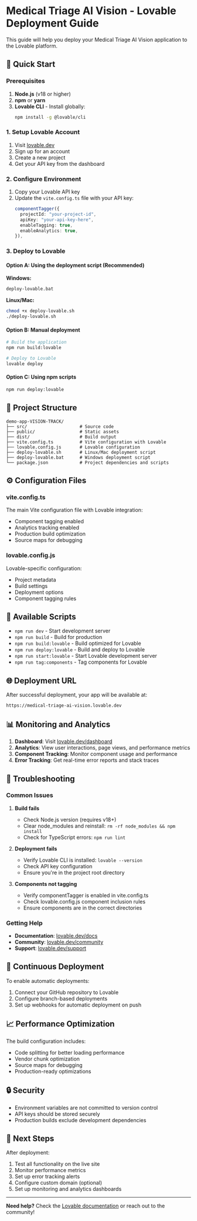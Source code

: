 # Medical Triage AI Vision - Lovable Deployment Guide

This guide will help you deploy your Medical Triage AI Vision application to the Lovable platform.

## 🚀 Quick Start

### Prerequisites

1. **Node.js** (v18 or higher)
2. **npm** or **yarn**
3. **Lovable CLI** - Install globally:
   ```bash
   npm install -g @lovable/cli
   ```

### 1. Setup Lovable Account

1. Visit [lovable.dev](https://lovable.dev)
2. Sign up for an account
3. Create a new project
4. Get your API key from the dashboard

### 2. Configure Environment

1. Copy your Lovable API key
2. Update the `vite.config.ts` file with your API key:
   ```typescript
   componentTagger({
     projectId: "your-project-id",
     apiKey: "your-api-key-here",
     enableTagging: true,
     enableAnalytics: true,
   }),
   ```

### 3. Deploy to Lovable

#### Option A: Using the deployment script (Recommended)

**Windows:**
```bash
deploy-lovable.bat
```

**Linux/Mac:**
```bash
chmod +x deploy-lovable.sh
./deploy-lovable.sh
```

#### Option B: Manual deployment

```bash
# Build the application
npm run build:lovable

# Deploy to Lovable
lovable deploy
```

#### Option C: Using npm scripts

```bash
npm run deploy:lovable
```

## 📁 Project Structure

```
demo-app-VISION-TRACK/
├── src/                    # Source code
├── public/                 # Static assets
├── dist/                   # Build output
├── vite.config.ts          # Vite configuration with Lovable
├── lovable.config.js       # Lovable configuration
├── deploy-lovable.sh       # Linux/Mac deployment script
├── deploy-lovable.bat      # Windows deployment script
└── package.json            # Project dependencies and scripts
```

## ⚙️ Configuration Files

### vite.config.ts
The main Vite configuration file with Lovable integration:
- Component tagging enabled
- Analytics tracking enabled
- Production build optimization
- Source maps for debugging

### lovable.config.js
Lovable-specific configuration:
- Project metadata
- Build settings
- Deployment options
- Component tagging rules

## 🔧 Available Scripts

- `npm run dev` - Start development server
- `npm run build` - Build for production
- `npm run build:lovable` - Build optimized for Lovable
- `npm run deploy:lovable` - Build and deploy to Lovable
- `npm run start:lovable` - Start Lovable development server
- `npm run tag:components` - Tag components for Lovable

## 🌐 Deployment URL

After successful deployment, your app will be available at:
```
https://medical-triage-ai-vision.lovable.dev
```

## 📊 Monitoring and Analytics

1. **Dashboard**: Visit [lovable.dev/dashboard](https://lovable.dev/dashboard)
2. **Analytics**: View user interactions, page views, and performance metrics
3. **Component Tracking**: Monitor component usage and performance
4. **Error Tracking**: Get real-time error reports and stack traces

## 🚨 Troubleshooting

### Common Issues

1. **Build fails**
   - Check Node.js version (requires v18+)
   - Clear node_modules and reinstall: `rm -rf node_modules && npm install`
   - Check for TypeScript errors: `npm run lint`

2. **Deployment fails**
   - Verify Lovable CLI is installed: `lovable --version`
   - Check API key configuration
   - Ensure you're in the project root directory

3. **Components not tagging**
   - Verify componentTagger is enabled in vite.config.ts
   - Check lovable.config.js component inclusion rules
   - Ensure components are in the correct directories

### Getting Help

- **Documentation**: [lovable.dev/docs](https://lovable.dev/docs)
- **Community**: [lovable.dev/community](https://lovable.dev/community)
- **Support**: [lovable.dev/support](https://lovable.dev/support)

## 🔄 Continuous Deployment

To enable automatic deployments:

1. Connect your GitHub repository to Lovable
2. Configure branch-based deployments
3. Set up webhooks for automatic deployment on push

## 📈 Performance Optimization

The build configuration includes:
- Code splitting for better loading performance
- Vendor chunk optimization
- Source maps for debugging
- Production-ready optimizations

## 🔒 Security

- Environment variables are not committed to version control
- API keys should be stored securely
- Production builds exclude development dependencies

## 🎯 Next Steps

After deployment:
1. Test all functionality on the live site
2. Monitor performance metrics
3. Set up error tracking alerts
4. Configure custom domain (optional)
5. Set up monitoring and analytics dashboards

---

**Need help?** Check the [Lovable documentation](https://lovable.dev/docs) or reach out to the community!
